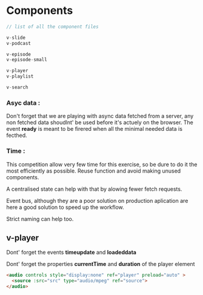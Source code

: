 # Components

```js
// list of all the component files

v-slide
v-podcast

v-episode
v-episode-small

v-player
v-playlist

v-search
```


### Asyc data : 

Don't forget that we are playing with async data fetched from a server, any non fetched data shoudlnt' be used before it's actuely on the browser. The event **ready** is meant to be firered when all the minimal needed data is fecthed.


### Time : 

This competition allow very few time for this exercise, so be dure to do it the most efficiently as possible. Reuse function and avoid making unused components. 

A centralised state can help with that by alowing fewer fetch requests.

Event bus, although they are a poor solution on production aplication are here a good solution to speed up the workflow.

Strict naming can help too.

## v-player

Dont' forget the events  **timeupdate** and **loadeddata**

Dont' forget the properties  **currentTime** and  **duration** of the player element


```html
<audio controls style="display:none" ref="player" preload="auto" >
  <source :src="src" type="audio/mpeg" ref="source">
</audio>
```

```js
```